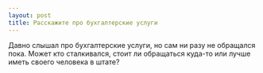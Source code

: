 ```yaml
---
layout: post 
title: Расскажите про бухгалтерские услуги 
--- 
```

Давно слышал про бухгалтерские услуги, но сам ни разу не обращался пока. Может кто сталкивался, стоит ли обращаться куда-то или лучше иметь своего человека в штате?
